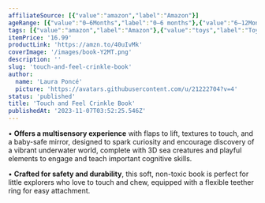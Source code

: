 ```yaml
---
affiliateSource: [{"value":"amazon","label":"Amazon"}]
ageRange: [{"value":"0–6Months","label":"0–6 months"},{"value":"6–12Months","label":"6–12 months"}]
tags: [{"value":"amazon","label":"Amazon"},{"value":"toys","label":"Toys"},{"value":"books","label":"Books"},{"value":"gifts","label":"Gifts"}]
itemPrice: '16.99'
productLink: 'https://amzn.to/40uIvMk'
coverImage: '/images/book-Y2MT.png'
description: ''
slug: 'touch-and-feel-crinkle-book'
author:
  name: 'Laura Poncé'
  picture: 'https://avatars.githubusercontent.com/u/21222704?v=4'
status: 'published'
title: 'Touch and Feel Crinkle Book'
publishedAt: '2023-11-07T03:52:25.546Z'
---
```


• **Offers a multisensory experience** with flaps to lift, textures to touch, and a baby-safe mirror, designed to spark curiosity and encourage discovery of a vibrant underwater world, complete with 3D sea creatures and playful elements to engage and teach important cognitive skills.

• **Crafted for safety and durability**, this soft, non-toxic book is perfect for little explorers who love to touch and chew, equipped with a flexible teether ring for easy attachment.

